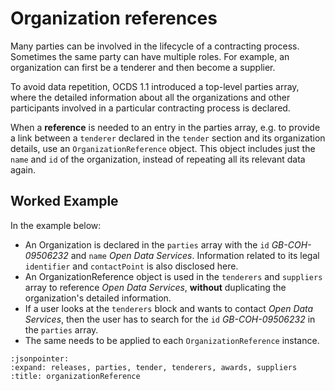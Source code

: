 # Organization references

Many parties can be involved in the lifecycle of a contracting process. Sometimes the same party can have multiple roles. For example, an organization can first be a tenderer and then become a supplier.

To avoid data repetition, OCDS 1.1 introduced a top-level parties array, where the detailed information about all the organizations and other participants involved in a particular contracting process is declared.

When a **reference** is needed to an entry in the parties array, e.g. to provide a link between a `tenderer` declared in the `tender` section and its organization details, use an `OrganizationReference` object. This object includes just the `name` and `id` of the organization, instead of repeating all its relevant data again.

## Worked Example

In the example below:

* An Organization is declared in the `parties` array with the `id` *GB-COH-09506232* and `name` *Open Data Services*. Information related to its legal `identifier` and `contactPoint` is also disclosed here.
* An OrganizationReference object is used in the `tenderers` and `suppliers` array to reference *Open Data Services*, **without** duplicating the organization's detailed information.
* If a user looks at the `tenderers` block and wants to contact *Open Data Services*, then the user has to search for the `id` *GB-COH-09506232* in the `parties` array.
* The same needs to be applied to each `OrganizationReference` instance.

```{jsoninclude} ../../examples/organizations/organization_reference.json
:jsonpointer:
:expand: releases, parties, tender, tenderers, awards, suppliers
:title: organizationReference
```

